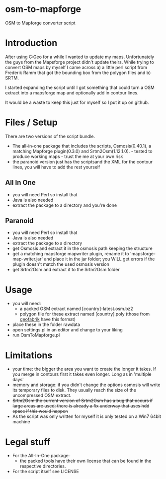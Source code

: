 osm-to-mapforge
===============

OSM to Mapforge converter script


# Introduction

   After using C:Geo for a while I wanted to update my maps. Unfortunately the guys from the Mapsforge project didn't update theirs.
   While trying to convert OSM maps by myself I came across a) a little perl script from Frederik Ramm that got the bounding box from the polygon files and b) SRTM.

   I started expanding the script until I got something that could turn a OSM extract into a mapsforge map and optionally add in contour lines.
   
   It would be a waste to keep this just for myself so I put it up on github.
   
# Files / Setup

  There are two versions of the script bundle. 
  
   - The all-in-one package that includes the scripts, Osmosis(0.40.1), a matching Mapforge plugin(0.3.0) and Srtm2Osm(1.12.1.0).
   	- tested to produce working maps
   	- trust the me at your own risk
   - the paranoid version just has the scriptsand the XML for the contour lines, you will have to add the rest yourself

##  All In One
 - you will need Perl so install that
 - Java is also needed 
 - extract the package to a directory and you're done
	 
## Paranoid
 - you will need Perl so install that
 - Java is also needed
 - extract the package to a directory
 - get Osmosis and extract it in the osmosis path keeping the structure
 - get a matching mapsforge mapwriter plugin, rename it to 'mapsforge-map-writer.jar' and place it in the jar folder; you WILL get errors if the plugin doesn't match the used osmosis version
 - get Srtm2Osm and extract it to the Srtm2Osm folder
	  
	  
# Usage
   - you will need:
     - a packed OSM extract named [country]-latest.osm.bz2
     - polygon file for these extract named [country].poly
	 (those from [geofabrik](http://www.geofabrik.de) have this format)
   - place these in the folder rawdata
   - open settings.pl in an editor and change to your liking
   - run OsmToMapforge.pl
   
   
# Limitations
 - your time: the bigger the area you want to create the longer it takes. If you merge in contours first it takes even longer. Long as in 'multiple days'
 - memory and storage: if you didn't change the options osmosis will write its temporary files to disk. They usually reach the size of the uncompressed OSM extract.
 - ~~Srtm2Osm:the current version of Srtm2Osm has a bug that occurs if large areas are used; there is already a fix underway that uses hdd space if this would happen~~
 - As the script was only written for myself it is only tested on a Win7 64bit machine

# Legal stuff
  - For the All-In-One package: 
    - the packed tools have their own license that can be found in the respective directories.
  - For the script itself see LICENSE